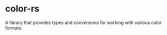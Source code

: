 color-rs
========

A library that provides types and conversions for working with various color formats.
